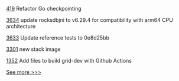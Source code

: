 
[419](https://github.com/hyperledger/fabric-gateway/pull/419) Refactor Go checkpointing

[3634](https://github.com/hyperledger/besu/pull/3634) update rocksdbjni to v6.29.4 for compatibility with arm64 CPU architecture

[3633](https://github.com/hyperledger/besu/pull/3633) Update reference tests to 0e8d25bb

[3301](https://github.com/hyperledger/fabric/pull/3301) new stack image

[1352](https://github.com/hyperledger/grid/pull/1352) Add files to build grid-dev with Github Actions


[See more >>>](https://start-here.hyperledger.org/pull-requests)
